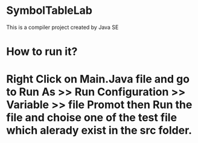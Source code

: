 # SymbolTableLab
This is a compiler project created by Java SE 

# How to run it? 
# Right Click on Main.Java file and go to Run As >> Run Configuration >> Variable >> file Promot then Run the file and choise one of the test file which alerady exist in the src folder.
